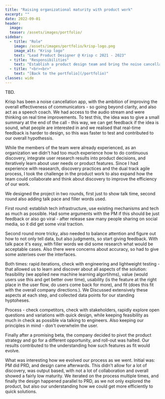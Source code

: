```yaml
---
title: "Raising organizational maturity with product work"
excerpt: ""
date: 2022-09-01
header:
  image:
  teaser: /assets/images/portfolio/
sidebar:
  - title: "Role"
    image: /assets/images/portfolio/krisp-logo.png
    image_alt: "Krisp logo"
    text: "Lead Product Designer @ Krisp ⊂ 2021 - 2023"
  - title: "Responsibilities"
    text: "Establish a product design team and bring the noise cancellation app to the next level"
  - title: "<br><br>" 
    text: "[Back to the portfolio](/portfolio)"
classes: wide
---
```


TBD.

Krisp has been a noise cancellation app, with the ambition of improving the overall effectiveness of communicators - so going beyond clarity, and also act as a speech coach. We had access to the audio stream and were thinking on real time improvements. To test this, the idea was to give a small summary at the end of the call - this way, we can get feedback if the idea is sound, what people are interested in and we realised that real-time feedback is harder to design, so this was faster to test and contributed to our overall hypothessis.

While the members of the team were already experienced, as an organization we didn't had too much experience how to do continuous discovery, integrate user research results into product decisions, and iteratively learn about user needs or product features. Since I had experience with reasearch, discovery practices and the dual track agile process, I took the challenge in the product work to also expand how the team could collaborate and think about discovery to improve the efficiency of our work.

We designed the project in two rounds, first just to show talk time, second round also adding talk pace and filler words used.

First round: establish tech infrastructure, use existing mechanisms and tech as much as possible. Had some arguments with the PM if this should be just feedback or also go viral - after release saw many people sharing on social media, so it did get some viral traction.

Second round more tricky, also needed to balance attention and figure out how to not only tell data, but also judgments, so start giving feedback. With talk pace it's easy, with filler words we did some research what would be acceptable cases. Also there were concerns about accuracy, so had to give some asterixes over the interfaces.

Both times: rapid iterations, check with engineering and lightweight testing - that allowed us to learn and discover about all aspects of the solution: feasibility (we applied new machine learning algortihms), value (would users use this and get better over time), usability (is the feature at the right place in the user flow, do users come back for more), and fit (does this fit with the overall company directions.). We Discussed extensively these aspects at each step, and collected data points for our standing hyptoheses. 

Process - check competitors, check with stakeholders, rapidly explore open questions and variations with quick design, while keeping feasibility as much in check as possible via talking to engineers. Also keeping our principles in mind - don't overwhelm the user.

Finally after a promising beta, the company decided to pivot the product strategy and go for a different opportunity, and roll-out was halted. Our results contributed to the understanding how such features as fit would evolve.

What was interesting how we evolved our process as we went. Initial was: PM did PRD, and design came afterwards. This didn't allow for a lot of discovery, was output based, with not a lot of collaboration and overall showed a fairly low maturity. We iterated on the process multiple times, and finally the design happened parallel to PRD, as we not only explored the product, but also our understanding how we could get more efficiently to quick solutions.